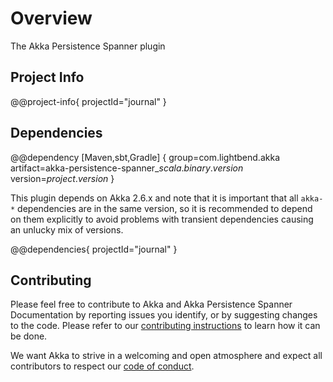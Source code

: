 # Overview

The Akka Persistence Spanner plugin 

## Project Info

@@project-info{ projectId="journal" }

## Dependencies

@@dependency [Maven,sbt,Gradle] {
  group=com.lightbend.akka
  artifact=akka-persistence-spanner_$scala.binary.version$
  version=$project.version$
}

This plugin depends on Akka 2.6.x and note that it is important that all `akka-*` 
dependencies are in the same version, so it is recommended to depend on them explicitly to avoid problems 
with transient dependencies causing an unlucky mix of versions.

@@dependencies{ projectId="journal" }

## Contributing

Please feel free to contribute to Akka and Akka Persistence Spanner Documentation by reporting issues you identify, or by suggesting changes to the code. 
Please refer to our [contributing instructions](https://github.com/akka/akka/blob/master/CONTRIBUTING.md) to learn how it can be done.

We want Akka to strive in a welcoming and open atmosphere and expect all contributors to respect our [code of conduct](https://www.lightbend.com/conduct).
